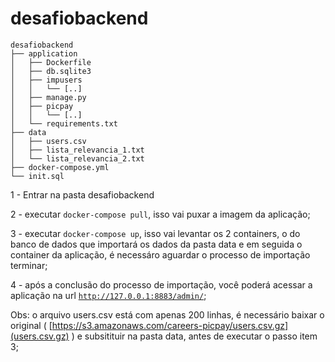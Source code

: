 # desafiobackend

```
desafiobackend
├── application
│   ├── Dockerfile
│   ├── db.sqlite3
│   ├── impusers
│   │   └── [..]
│   ├── manage.py
│   ├── picpay
│   │   └── [..]
│   └── requirements.txt
├── data
│   ├── users.csv
│   ├── lista_relevancia_1.txt
│   └── lista_relevancia_2.txt
├── docker-compose.yml
└── init.sql
```

1 - Entrar na pasta desafiobackend


2 - executar `docker-compose pull`, isso vai puxar a imagem da aplicação;


3 - executar `docker-compose up`, isso vai levantar os 2 containers, o do banco de dados que importará os dados da pasta data e em seguida o container da aplicação, é necessáro aguardar o processo de importação terminar;

4 - após a conclusão do processo de importação, você poderá acessar a aplicação na url [`http://127.0.0.1:8883/admin/`](http://127.0.0.1:8883/admin/);

Obs: o arquivo users.csv está com apenas 200 linhas, é necessário baixar o original ( [https://s3.amazonaws.com/careers-picpay/users.csv.gz](users.csv.gz) ) e subsitituir na pasta data, antes de executar o passo item 3;
